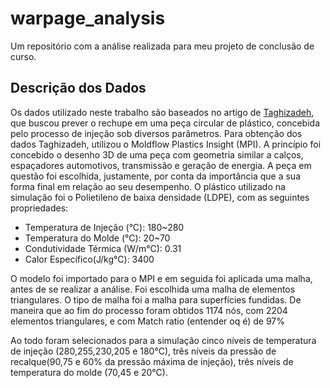 # warpage_analysis
Um repositório com a análise realizada para meu projeto de conclusão de curso. 

## Descrição dos Dados
Os dados utilizado neste trabalho são baseados no artigo de [Taghizadeh](http://jps.shirazu.ac.ir/article_1744_b7eb8ed50d88a80fe3a7ade4b30059fb.pdf), que buscou prever o rechupe em uma peça circular de plástico, concebida pelo processo de injeção sob diversos parâmetros. Para obtenção dos dados Taghizadeh, utilizou o Moldflow Plastics Insight (MPI).
A princípio foi concebido o desenho 3D de uma peça com geometria similar a calços, espaçadores automotivos, transmissão e geração de energia. A peça em questão foi escolhida, justamente, por conta da importância que a sua forma final em relação ao seu desempenho. O plástico utilizado na simulação foi o Polietileno de baixa densidade (LDPE), com as seguintes propriedades:

* Temperatura de Injeção (°C): 180~280
* Temperatura do Molde (°C): 20~70
* Condutividade Térmica (W/m°C): 0.31
* Calor Específico(J/kg°C): 3400

O modelo foi importado para o MPI e em seguida foi aplicada uma malha, antes de se realizar a análise. Foi escolhida uma malha de elementos triangulares. O tipo de malha foi a malha para superfícies fundidas. De maneira que ao fim do processo foram obtidos 1174 nós, com 2204 elementos triangulares, e com Match ratio (entender oq é) de 97%

Ao todo foram selecionados para a simulação cinco níveis de temperatura de injeção (280,255,230,205 e 180°C), três níveis da pressão de recalque(90,75 e 60% da pressão máxima de injeção), três níveis de  temperatura do molde (70,45 e 20°C). 
<!--stackedit_data:
eyJoaXN0b3J5IjpbMTk0NjEwMDgyMSwxNDk4MTUyNjE0LC0xNT
MxNjMyODUxXX0=
-->